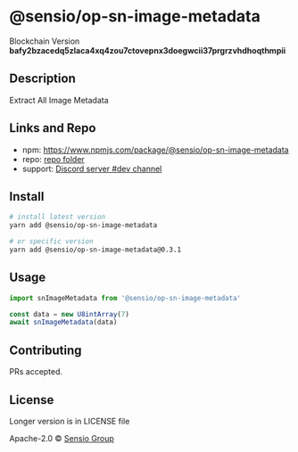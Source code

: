 # @sensio/op-sn-image-metadata

Blockchain Version **bafy2bzacedq5zlaca4xq4zou7ctovepnx3doegwcii37prgrzvhdhoqthmpii**

## Description

Extract All Image Metadata

## Links and Repo

- npm: https://www.npmjs.com/package/@sensio/op-sn-image-metadata
- repo: [repo folder](https://gitlab.com/sensio_group/network-js/-/tree/master/operations/snImageMetadata)
- support: [Discord server #dev channel](https://discord.gg/RQ9g29y)

## Install

```sh
# install latest version
yarn add @sensio/op-sn-image-metadata

# or specific version
yarn add @sensio/op-sn-image-metadata@0.3.1
```

## Usage

```ts
import snImageMetadata from '@sensio/op-sn-image-metadata'

const data = new U8intArray(7)
await snImageMetadata(data)
```

## Contributing

PRs accepted.

## License

Longer version is in LICENSE file

Apache-2.0 © [Sensio Group](https://sensio.group)
